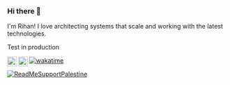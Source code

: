 ### Hi there 👋
I'm Rihan! I love architecting systems that scale and working with the latest technologies.

Test in production

<a href="https://twitter.com/RihanArfan">
  <img align="left" alt="Rihan's Twitter" width="22px" src="https://cdn.jsdelivr.net/npm/simple-icons@v3/icons/twitter.svg" />
</a>
<a href="https://github.com/RihanArfan">
  <img align="left" alt="Rihan's GitHub" width="22px" src="https://cdn.jsdelivr.net/npm/simple-icons@v3/icons/github.svg" />
</a>

[![wakatime](https://wakatime.com/badge/user/2f19162a-e407-4cd6-b835-06cd4f5c34b0.svg?style=flat)](https://wakatime.com/@Rihan)

[![ReadMeSupportPalestine](https://raw.githubusercontent.com/Safouene1/support-palestine-banner/master/banner-support.svg)](https://www.aljazeera.com/news/2024/1/12/icj-genocide-case-south-africas-five-point-argument-against-israel)
